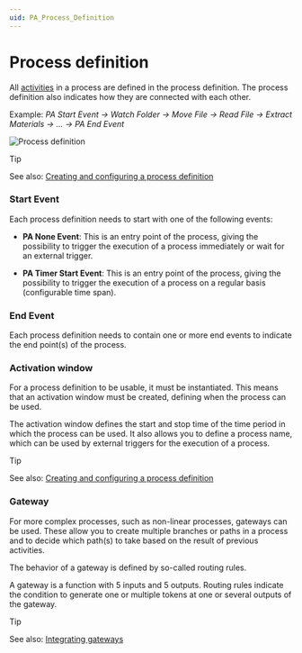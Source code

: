 ```yaml
---
uid: PA_Process_Definition
---
```


# Process definition

All [activities](xref:PA_Activities) in a process are defined in the process definition. The process definition also indicates how they are connected with each other.

Example: *PA Start Event -> Watch Folder -> Move File -> Read File -> Extract Materials -> … -> PA End Event*

![Process definition](~/dataminer/images/Process_Definition.png)

> [!TIP]
> See also: [Creating and configuring a process definition](xref:PA_Creating_and_Configuring_a_Process_Definition)

### Start Event

Each process definition needs to start with one of the following events:

- **PA None Event**: This is an entry point of the process, giving the possibility to trigger the execution of a process immediately or wait for an external trigger.

- **PA Timer Start Event**: This is an entry point of the process, giving the possibility to trigger the execution of a process on a regular basis (configurable time span).

### End Event

Each process definition needs to contain one or more end events to indicate the end point(s) of the process.

### Activation window

For a process definition to be usable, it must be instantiated. This means that an activation window must be created, defining when the process can be used.

The activation window defines the start and stop time of the time period in which the process can be used. It also allows you to define a process name, which can be used by external triggers for the execution of a process.

> [!TIP]
> See also: [Creating and configuring a process definition](xref:PA_Creating_and_Configuring_a_Process_Definition#creating-an-activation-window)

### Gateway

For more complex processes, such as non-linear processes, gateways can be used. These allow you to create multiple branches or paths in a process and to decide which path(s) to take based on the result of previous activities.

The behavior of a gateway is defined by so-called routing rules.

A gateway is a function with 5 inputs and 5 outputs. Routing rules indicate the condition to generate one or multiple tokens at one or several outputs of the gateway.

> [!TIP]
> See also: [Integrating gateways](xref:PA_Integrating_Gateways)

